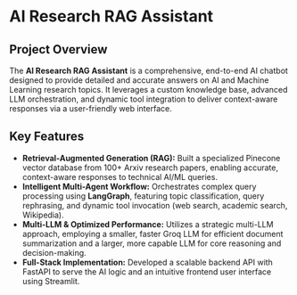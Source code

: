# AI Research RAG Assistant

## Project Overview

The **AI Research RAG Assistant** is a comprehensive, end-to-end AI chatbot designed to provide detailed and accurate answers on AI and Machine Learning research topics. It leverages a custom knowledge base, advanced LLM orchestration, and dynamic tool integration to deliver context-aware responses via a user-friendly web interface.

## Key Features

* **Retrieval-Augmented Generation (RAG):** Built a specialized Pinecone vector database from 100+ Arxiv research papers, enabling accurate, context-aware responses to technical AI/ML queries.
* **Intelligent Multi-Agent Workflow:** Orchestrates complex query processing using **LangGraph**, featuring topic classification, query rephrasing, and dynamic tool invocation (web search, academic search, Wikipedia).
* **Multi-LLM & Optimized Performance:** Utilizes a strategic multi-LLM approach, employing a smaller, faster Groq LLM for efficient document summarization and a larger, more capable LLM for core reasoning and decision-making.
* **Full-Stack Implementation:** Developed a scalable backend API with FastAPI to serve the AI logic and an intuitive frontend user interface using Streamlit.
